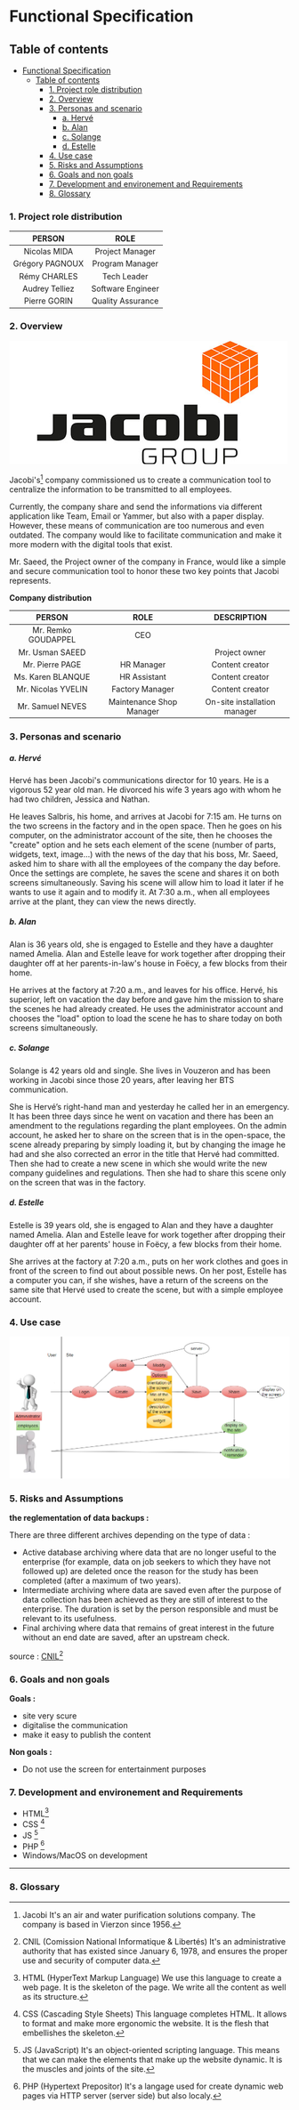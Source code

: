 # Functional Specification

## Table of contents
- [Functional Specification](#functional-specification)
  - [Table of contents](#table-of-contents)
    - [1. Project role distribution](#1-project-role-distribution)
    - [2. Overview](#2-overview)
    - [3. Personas and scenario](#3-personas-and-scenario)
        - [a. Hervé](#a-hervé)
        - [b. Alan](#b-alan)
        - [c. Solange](#c-solange)
        - [d. Estelle](#d-estelle)
    - [4. Use case](#4-use-case)
    - [5. Risks and Assumptions](#5-risks-and-assumptions)
    - [6. Goals and non goals](#6-goals-and-non-goals)
    - [7. Development and environement and Requirements](#7-development-and-environement-and-requirements)
    - [8. Glossary](#8-glossary)

### 1. Project role distribution

| PERSON | ROLE |
| :-: | :-: |
| Nicolas MIDA | Project Manager |
| Grégory PAGNOUX | Program Manager |
| Rémy CHARLES | Tech Leader |
| Audrey Telliez | Software Engineer |
| Pierre GORIN | Quality Assurance |
  
### 2. Overview

![Jacobi logo](img/Jacobi-logo.jpg)

Jacobi's[^1] company commissioned us to create a communication tool to centralize the information to be transmitted to all employees.

Currently, the company share and send the informations via different application like Team, Email or Yammer, but also with a paper display. However, these means of communication are too numerous and even outdated. The company would like to facilitate communication and make it more modern with the digital tools that exist.

Mr. Saeed, the Project owner of the company in France, would like a simple and secure communication tool to honor these two key points that Jacobi represents.

**Company distribution**

| PERSON | ROLE | DESCRIPTION |
| :-: | :-: | :-: |
| Mr. Remko GOUDAPPEL | CEO |  |
| Mr. Usman SAEED |  | Project owner |
| Mr. Pierre PAGE | HR Manager | Content creator |
| Ms. Karen BLANQUE | HR Assistant | Content creator |
| Mr. Nicolas YVELIN | Factory Manager | Content creator |
| Mr. Samuel NEVES | Maintenance Shop Manager | On-site installation manager |

### 3. Personas and scenario

##### a. Hervé

Hervé has been Jacobi's communications director for 10 years. He is a vigorous 52 year old man. He divorced his wife 3 years ago with whom he had two children, Jessica and Nathan.

He leaves Salbris, his home, and arrives at Jacobi for 7:15 am. He turns on the two screens in the factory and in the open space. Then he goes on his computer, on the administrator account of the site, then he chooses the "create" option and he sets each element of the scene (number of parts, widgets, text, image...) with the news of the day that his boss, Mr. Saeed, asked him to share with all the employees of the company the day before. Once the settings are complete, he saves the scene and shares it on both screens simultaneously.
Saving his scene will allow him to load it later if he wants to use it again and to modify it.
At 7:30 a.m., when all employees arrive at the plant, they can view the news directly.

##### b. Alan

Alan is 36 years old, she is engaged to Estelle and they have a daughter named Amelia. Alan and Estelle leave for work together after dropping their daughter off at her parents-in-law's house in Foëcy, a few blocks from their home.

He arrives at the factory at 7:20 a.m., and leaves for his office. Hervé, his superior, left on vacation the day before and gave him the mission to share the scenes he had already created. He uses the administrator account and chooses the "load" option to load the scene he has to share today on both screens simultaneously.

##### c. Solange

Solange is 42 years old and single. She lives in Vouzeron and has been working in Jacobi since those 20 years, after leaving her BTS communication.

She is Hervé’s right-hand man and yesterday he called her in an emergency. It has been three days since he went on vacation and there has been an amendment to the regulations regarding the plant employees. On the admin account, he asked her to share on the screen that is in the open-space, the scene already preparing by simply loading it, but by changing the image he had and she also corrected an error in the title that Hervé had committed. Then she had to create a new scene in which she would write the new company guidelines and regulations. Then she had to share this scene only on the screen that was in the factory.

##### d. Estelle

Estelle is 39 years old, she is engaged to Alan and they have a daughter named Amelia. Alan and Estelle leave for work together after dropping their daughter off at her parents' house in Foëcy, a few blocks from their home.

She arrives at the factory at 7:20 a.m., puts on her work clothes and goes in front of the screen to find out about possible news.
On her post, Estelle has a computer you can, if she wishes, have a return of the screens on the same site that Hervé used to create the scene, but with a simple employee account.

### 4. Use case
![use case](img/use_case.png)

### 5. Risks and Assumptions

**the reglementation of data backups :**

There are three different archives depending on the type of data :
- Active database archiving where data that are no longer useful to the enterprise (for example, data on job seekers to which they have not followed up) are deleted once the reason for the study has been completed (after a maximum of two years).
- Intermediate archiving where data are saved even after the purpose of data collection has been achieved as they are still of interest to the enterprise. The duration is set by the person responsible and must be relevant to its usefulness.
- Final archiving where data that remains of great interest in the future without an end date are saved, after an upstream check.

source : [CNIL](https://www.cnil.fr/sites/default/files/atoms/files/guide_durees_de_conservation.pdf)[^2]

### 6. Goals and non goals

**Goals :**

- site very scure
- digitalise the communication
- make it easy to publish the content

**Non goals :**

- Do not use the screen for entertainment purposes

### 7. Development and environement and Requirements

  - HTML[^3]
  - CSS [^4]
  - JS [^5]
  - PHP [^6]
  - Windows/MacOS on development

---
### 8. Glossary

[^1]: Jacobi
It's an air and water purification solutions company. The company is based in Vierzon since 1956.

[^2]: CNIL (Comission National Informatique & Libertés)
It's an administrative authority that has existed since January 6, 1978, and ensures the proper use and security of computer data.

[^3]: HTML (HyperText Markup Language)
We use this language to create a web page. It is the skeleton of the page. We write all the content as well as its structure.

[^4]: CSS (Cascading Style Sheets)
This language completes HTML. It allows to format and make more ergonomic the website. It is the flesh that embellishes the skeleton.

[^5]: JS (JavaScript)
It's an object-oriented scripting language. This means that we can make the elements that make up the website dynamic. It is the muscles and joints of the site.

[^6]: PHP (Hypertext Prepositor)
It's a langage used for create dynamic web pages via HTTP server (server side) but also localy.

